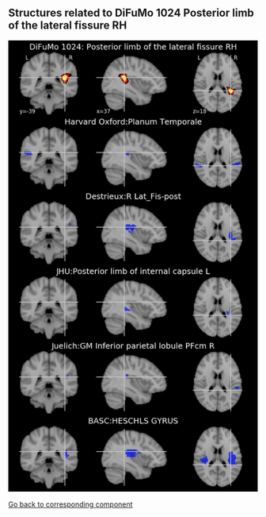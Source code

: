


## Structures related to DiFuMo 1024 Posterior limb of the lateral fissure RH

![779](779.jpg "Structures related to DiFuMo 1024 Posterior limb of the lateral fissure RH")

[Go back to corresponding component](https://parietal-inria.github.io/DiFuMo/1024/html/779.html)